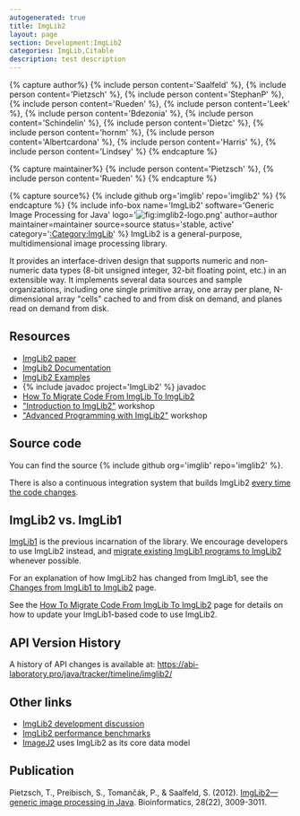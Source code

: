 ```yaml
---
autogenerated: true
title: ImgLib2
layout: page
section: Development:ImgLib2
categories: ImgLib,Citable
description: test description
---
```



{% capture author%}
{% include person content='Saalfeld' %}, {% include person content='Pietzsch' %}, {% include person content='StephanP' %}, {% include person content='Rueden' %}, {% include person content='Leek' %}, {% include person content='Bdezonia' %}, {% include person content='Schindelin' %}, {% include person content='Dietzc' %}, {% include person content='hornm' %}, {% include person content='Albertcardona' %}, {% include person content='Harris' %}, {% include person content='Lindsey' %}
{% endcapture %}

{% capture maintainer%}
{% include person content='Pietzsch' %}, {% include person content='Rueden' %}
{% endcapture %}

{% capture source%}
{% include github org='imglib' repo='imglib2' %}
{% endcapture %}
{% include info-box name='ImgLib2' software='Generic Image Processing for Java' logo='![](/media/Imglib2-logo.png "fig:imglib2-logo.png")' author=author maintainer=maintainer source=source status='stable, active' category='[:Category:ImgLib](Category_ImgLib)' %}
ImgLib2 is a general-purpose, multidimensional image processing library.

It provides an interface-driven design that supports numeric and non-numeric data types (8-bit unsigned integer, 32-bit floating point, etc.) in an extensible way. It implements several data sources and sample organizations, including one single primitive array, one array per plane, N-dimensional array "cells" cached to and from disk on demand, and planes read on demand from disk.

Resources
---------

-   [ImgLib2 paper](http://bioinformatics.oxfordjournals.org/content/28/22/3009.full)
-   [ImgLib2 Documentation](/imglib2/documentation)
-   [ImgLib2 Examples](/imglib2/examples)
-   {% include javadoc project='ImgLib2' %} javadoc
-   [How To Migrate Code From ImgLib To ImgLib2](/imglib2/migrate-from-imglib1)
-   ["Introduction to ImgLib2"](/imglib2/workshop-introductory) workshop
-   ["Advanced Programming with ImgLib2"](/imglib2/workshop-advanced) workshop

Source code
-----------

You can find the source {% include github org='imglib' repo='imglib2' %}.

There is also a continuous integration system that builds ImgLib2 [every time the code changes](https://travis-ci.org/imglib/imglib2).

ImgLib2 vs. ImgLib1
-------------------

[ImgLib1](ImgLib1_(deprecated) "wikilink") is the previous incarnation of the library. We encourage developers to use ImgLib2 instead, and [migrate existing ImgLib1 programs to ImgLib2](/imglib2/migrate-from-imglib1) whenever possible.

For an explanation of how ImgLib2 has changed from ImgLib1, see the [Changes from ImgLib1 to ImgLib2](/imglib2/changes-from-imglib1) page.

See the [How To Migrate Code From ImgLib To ImgLib2](/imglib2/migrate-from-imglib1) page for details on how to update your ImgLib1-based code to use ImgLib2.

API Version History
-------------------

A history of API changes is available at: https://abi-laboratory.pro/java/tracker/timeline/imglib2/

Other links
-----------

-   [ImgLib2 development discussion](/imglib2/discussion)
-   [ImgLib2 performance benchmarks](/imglib2/benchmarks)
-   [ImageJ2](/software/imagej2) uses ImgLib2 as its core data model

Publication
-----------

Pietzsch, T., Preibisch, S., Tomančák, P., & Saalfeld, S. (2012). [ImgLib2—generic image processing in Java](http://bioinformatics.oxfordjournals.org/content/28/22/3009.full). Bioinformatics, 28(22), 3009-3011.

 
